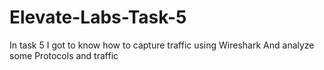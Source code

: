 # Elevate-Labs-Task-5

In task 5 I got to know how to capture traffic using Wireshark 
And analyze some Protocols and traffic
